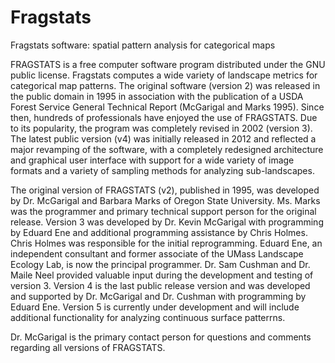 # Fragstats
Fragstats software: spatial pattern analysis for categorical maps

FRAGSTATS is a free computer software program distributed under the GNU public license. Fragstats computes a wide variety of landscape metrics for categorical map patterns. The original software (version 2) was released in the public domain in 1995 in association with the publication of a USDA Forest Service General Technical Report (McGarigal and Marks 1995). Since then, hundreds of professionals have enjoyed the use of FRAGSTATS. Due to its popularity, the program was completely revised in 2002 (version 3). The latest public version (v4) was initially released in 2012 and reflected a major revamping of the software, with a completely redesigned architecture and graphical user interface with support for a wide variety of image formats and a variety of sampling methods for analyzing sub-landscapes.

The original version of FRAGSTATS (v2), published in 1995, was developed by Dr. McGarigal and Barbara Marks of Oregon State University. Ms. Marks was the programmer and primary technical support person for the original release. Version 3 was developed by Dr. Kevin McGarigal with programming by Eduard Ene and additional programming assistance by Chris Holmes. Chris Holmes was responsible for the initial reprogramming. Eduard Ene, an independent consultant and former associate of the UMass Landscape Ecology Lab, is now the principal programmer. Dr. Sam Cushman and Dr. Maile Neel provided valuable input during the development and testing of version 3. Version 4 is the last public release version and was developed and supported by Dr. McGarigal and Dr. Cushman with programming by Eduard Ene. Version 5 is currently under development and will include additional functionality for analyzing continuous surface patterrns.

Dr. McGarigal is the primary contact person for questions and comments regarding all versions of FRAGSTATS. 
